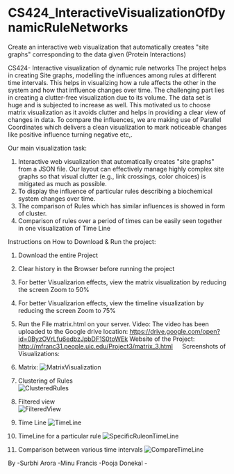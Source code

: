 # CS424_InteractiveVisualizationOfDynamicRuleNetworks
Create an interactive web visualization that automatically creates "site graphs" corresponding to the data given (Protein Interactions)


 CS424- Interactive visualization of dynamic rule networks 
The project helps in creating Site graphs, modelling the influences among rules at different time intervals. This helps in visualizing how a rule affects the other in the system and how that influence changes over time. The challenging part lies in creating a clutter-free visualization due to its volume. The data set is huge and is subjected to increase as well. This motivated us to choose matrix visualization as it avoids clutter and helps in providing a clear view of changes in data. To compare the influences, we are making use of Parallel Coordinates which delivers a clean visualization to mark noticeable changes like positive influence turning negative etc,.

Our main visualization task:
1.	Interactive web visualization that automatically creates "site graphs" from a JSON file.
Our layout can effectively manage highly complex site graphs so that visual clutter (e.g., link crossings, color choices) is mitigated as much as possible. 
2.	To display the influence of particular rules describing a biochemical system changes over time.
3.	The comparison of Rules which has similar influences is showed in form of cluster.
4.	Comparison of rules over a period of times can be easily seen together in one visualization of Time Line

Instructions on How to Download & Run the project:
1.	Download the entire Project
2.	Clear history in the Browser before running the project
3.	For better Visualizarion effects, view the matrix visualization by reducing the screen Zoom to 50% 
4. For better Visualizarion effects, view the timeline visualization by reducing the screen Zoom to 75% 
5.	Run the File matrix.html on your server.
Video:
The video has been uploaded to the Google drive location: https://drive.google.com/open?id=0ByzOVrLfu6edbzJpbDF1S0toWEk
Website of the Project:
http://mfranc31.people.uic.edu/Project3/matrix_3.html
 
Screenshots of Visualizations:

1. Matrix:
![MatrixVisualization](https://github.com/francisminu/CS424_InteractiveVisualizationOfDynamicRuleNetworks/tree/master/Screenshots/matrix1.JPG)

2.	Clustering of Rules   
![ClusteredRules](https://github.com/francisminu/CS424_InteractiveVisualizationOfDynamicRuleNetworks/tree/master/Screenshots/clustering.JPG)

3.	Filtered view  
![FilteredView](https://github.com/francisminu/CS424_InteractiveVisualizationOfDynamicRuleNetworks/tree/master/Screenshots/filtere_view.JPG)

4.	Time Line 
![TimeLine](https://github.com/francisminu/CS424_InteractiveVisualizationOfDynamicRuleNetworks/tree/master/Screenshots/time_line.JPG)

5.	TimeLine for a particular rule
 ![SpecificRuleonTimeLine](https://github.com/francisminu/CS424_InteractiveVisualizationOfDynamicRuleNetworks/tree/master/Screenshots/time_line_filtered_view.JPG)
 
 6. Comparison between various time intervals
 ![CompareTimeLine](https://github.com/francisminu/CS424_InteractiveVisualizationOfDynamicRuleNetworks/tree/master/Screenshots/Compare.png)
 
   
By -Surbhi Arora -Minu Francis -Pooja Donekal -

